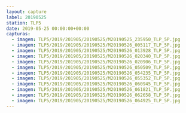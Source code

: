 ```yaml
---
layout: capture
label: 20190525
station: TLP5
date: 2019-05-25 00:00:00+00:00
capturas:
  - imagem: TLP5/2019/201905/20190525/M20190525_235950_TLP_5P.jpg
  - imagem: TLP5/2019/201905/20190525/M20190526_005117_TLP_5P.jpg
  - imagem: TLP5/2019/201905/20190525/M20190526_013928_TLP_5P.jpg
  - imagem: TLP5/2019/201905/20190525/M20190526_020340_TLP_5P.jpg
  - imagem: TLP5/2019/201905/20190525/M20190526_020906_TLP_5P.jpg
  - imagem: TLP5/2019/201905/20190525/M20190526_050509_TLP_5P.jpg
  - imagem: TLP5/2019/201905/20190525/M20190526_054235_TLP_5P.jpg
  - imagem: TLP5/2019/201905/20190525/M20190526_055352_TLP_5P.jpg
  - imagem: TLP5/2019/201905/20190525/M20190526_060945_TLP_5P.jpg
  - imagem: TLP5/2019/201905/20190525/M20190526_061821_TLP_5P.jpg
  - imagem: TLP5/2019/201905/20190525/M20190526_062658_TLP_5P.jpg
  - imagem: TLP5/2019/201905/20190525/M20190526_064925_TLP_5P.jpg
---
```

